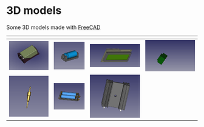 # 3D models

Some 3D models made with [FreeCAD](https://www.freecad.org)

| <!-- -->      | <!-- -->        | <!-- -->      | <!-- -->      |
|:-------------:|:---------------:|:-------------:|:-------------:|
|![](pics/1.png)|![](pics/2.png)|![](pics/3.png)|![](pics/4.png)|
|![](pics/5.png)|![](pics/6.png)|![](pics/7.png)||
